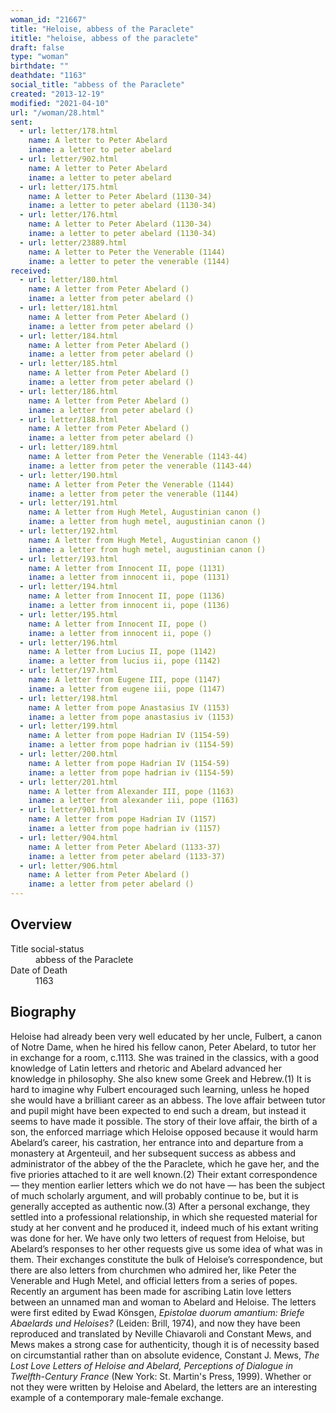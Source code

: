 ```yaml
---
woman_id: "21667"
title: "Heloise, abbess of the Paraclete"
ititle: "heloise, abbess of the paraclete"
draft: false
type: "woman"
birthdate: ""
deathdate: "1163"
social_title: "abbess of the Paraclete"
created: "2013-12-19"
modified: "2021-04-10"
url: "/woman/28.html"
sent:
  - url: letter/178.html
    name: A letter to Peter Abelard
    iname: a letter to peter abelard
  - url: letter/902.html
    name: A letter to Peter Abelard
    iname: a letter to peter abelard
  - url: letter/175.html
    name: A letter to Peter Abelard (1130-34)
    iname: a letter to peter abelard (1130-34)
  - url: letter/176.html
    name: A letter to Peter Abelard (1130-34)
    iname: a letter to peter abelard (1130-34)
  - url: letter/23889.html
    name: A letter to Peter the Venerable (1144)
    iname: a letter to peter the venerable (1144)
received:
  - url: letter/180.html
    name: A letter from Peter Abelard ()
    iname: a letter from peter abelard ()
  - url: letter/181.html
    name: A letter from Peter Abelard ()
    iname: a letter from peter abelard ()
  - url: letter/184.html
    name: A letter from Peter Abelard ()
    iname: a letter from peter abelard ()
  - url: letter/185.html
    name: A letter from Peter Abelard ()
    iname: a letter from peter abelard ()
  - url: letter/186.html
    name: A letter from Peter Abelard ()
    iname: a letter from peter abelard ()
  - url: letter/188.html
    name: A letter from Peter Abelard ()
    iname: a letter from peter abelard ()
  - url: letter/189.html
    name: A letter from Peter the Venerable (1143-44)
    iname: a letter from peter the venerable (1143-44)
  - url: letter/190.html
    name: A letter from Peter the Venerable (1144)
    iname: a letter from peter the venerable (1144)
  - url: letter/191.html
    name: A letter from Hugh Metel, Augustinian canon ()
    iname: a letter from hugh metel, augustinian canon ()
  - url: letter/192.html
    name: A letter from Hugh Metel, Augustinian canon ()
    iname: a letter from hugh metel, augustinian canon ()
  - url: letter/193.html
    name: A letter from Innocent II, pope (1131)
    iname: a letter from innocent ii, pope (1131)
  - url: letter/194.html
    name: A letter from Innocent II, pope (1136)
    iname: a letter from innocent ii, pope (1136)
  - url: letter/195.html
    name: A letter from Innocent II, pope ()
    iname: a letter from innocent ii, pope ()
  - url: letter/196.html
    name: A letter from Lucius II, pope (1142)
    iname: a letter from lucius ii, pope (1142)
  - url: letter/197.html
    name: A letter from Eugene III, pope (1147)
    iname: a letter from eugene iii, pope (1147)
  - url: letter/198.html
    name: A letter from pope Anastasius IV (1153)
    iname: a letter from pope anastasius iv (1153)
  - url: letter/199.html
    name: A letter from pope Hadrian IV (1154-59)
    iname: a letter from pope hadrian iv (1154-59)
  - url: letter/200.html
    name: A letter from pope Hadrian IV (1154-59)
    iname: a letter from pope hadrian iv (1154-59)
  - url: letter/201.html
    name: A letter from Alexander III, pope (1163)
    iname: a letter from alexander iii, pope (1163)
  - url: letter/901.html
    name: A letter from pope Hadrian IV (1157)
    iname: a letter from pope hadrian iv (1157)
  - url: letter/904.html
    name: A letter from Peter Abelard (1133-37)
    iname: a letter from peter abelard (1133-37)
  - url: letter/906.html
    name: A letter from Peter Abelard ()
    iname: a letter from peter abelard ()
---
```

<h2 class="mt-4">Overview</h2><dt>Title social-status</dt><dd>abbess of the Paraclete</dd><dt>Date of Death</dt><dd>1163</dd><h2 class="mt-4">Biography</h2><p>Heloise had already been very well educated by her uncle, Fulbert, a canon of Notre Dame, when he hired his fellow canon, Peter Abelard, to tutor her in exchange for a room, c.1113. She was trained in the classics, with a good knowledge of Latin letters and rhetoric and Abelard advanced her knowledge in philosophy. She also knew some Greek and Hebrew.(1) It is hard to imagine why Fulbert encouraged such learning, unless he hoped she would have a brilliant career as an abbess. The love affair between tutor and pupil might have been expected to end such a dream, but instead it seems to have made it possible. The story of their love affair, the birth of a son, the enforced marriage which Heloise opposed because it would harm Abelard’s career, his castration, her entrance into and departure from a monastery at Argenteuil, and her subsequent success as abbess and administrator of the abbey of the the Paraclete, which he gave her, and the five priories attached to it are well known.(2) Their extant correspondence — they mention earlier letters which we do not have — has been the subject of much scholarly argument, and will probably continue to be, but it is generally accepted as authentic now.(3) After a personal exchange, they settled into a professional relationship, in which she requested material for study at her convent and he produced it, indeed much of his extant writing was done for her. We have only two letters of request from Heloise, but Abelard’s responses to her other requests give us some idea of what was in them. Their exchanges constitute the bulk of Heloise’s correspondence, but there are also letters from churchmen who admired her, like Peter the Venerable and Hugh Metel, and official letters from a series of popes. Recently an argument has been made for ascribing Latin love letters between an unnamed man and woman to Abelard and Heloise. The letters were first edited by Ewad Könsgen, <em>Epistolae duorum amantium: Briefe Abaelards und Heloises?</em> (Leiden: Brill, 1974), and now they have been reproduced and translated by Neville Chiavaroli and Constant Mews, and Mews makes a strong case for authenticity, though it is of necessity based on circumstantial rather than on absolute evidence, Constant J. Mews, <em>The Lost Love Letters of Heloise and Abelard, Perceptions of Dialogue in Twelfth-Century France</em> (New York: St. Martin's Press, 1999). Whether or not they were written by Heloise and Abelard, the letters are an interesting example of a contemporary male-female exchange.</p>